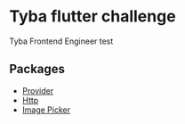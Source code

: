 # Tyba flutter challenge 

Tyba Frontend Engineer test

## Packages

- [Provider](https://pub.dev/packages/provider)
- [Http](https://pub.dev/packages/http)
- [Image Picker](https://pub.dev/packages/image_picker)

